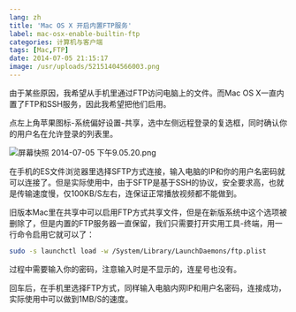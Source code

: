 ```yaml
---
lang: zh
title: 'Mac OS X 开启内置FTP服务'
label: mac-osx-enable-builtin-ftp
categories: 计算机与客户端
tags: [Mac,FTP]
date: 2014-07-05 21:15:17
image: /usr/uploads/52151404566003.png
---
```

由于某些原因，我希望从手机里通过FTP访问电脑上的文件。而Mac OS X一直内置了FTP和SSH服务，因此我希望把他们启用。

点左上角苹果图标-系统偏好设置-共享，选中左侧远程登录的复选框，同时确认你的用户名在允许登录的列表里。

<img src="/usr/uploads/52151404566003.png" title="屏幕快照 2014-07-05 下午9.05.20.png"/>

在手机的ES文件浏览器里选择SFTP方式连接，输入电脑的IP和你的用户名密码就可以连接了。但是实际使用中，由于SFTP是基于SSH的协议，安全要求高，也就是传输速度慢，仅100KB/S左右，连保证正常播放视频都不能做到。

旧版本Mac里在共享中可以启用FTP方式共享文件，但是在新版系统中这个选项被删除了，但是内置的FTP服务器一直保留，我们只需要打开实用工具-终端，用一行命令启用它就可以了：

```bash
sudo -s launchctl load -w /System/Library/LaunchDaemons/ftp.plist
```

过程中需要输入你的密码，注意输入时是不显示的，连星号也没有。

回车后，在手机里选择FTP方式，同样输入电脑内网IP和用户名密码，连接成功，实际使用中可以做到1MB/S的速度。
